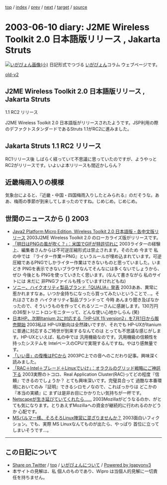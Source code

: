 [top](../index.html) 
 / [index](index.html) 
 / [prev](ig030609.html) 
 / [next](ig030611.html) 
 / [target](http://www.igapyon.jp/igapyon/diary/2003/ig030610.html) 
 / [source](https://github.com/igapyon/diary/blob/master/2003/ig030610.src.md) 

2003-06-10 diary: J2ME Wireless Toolkit 2.0 日本語版リリース , Jakarta Struts
=====================================================================================================
[![いがぴょん画像(小)](http://www.igapyon.jp/igapyon/diary/images/iga200306s.jpg "いがぴょん")](http://www.igapyon.jp/igapyon/diary/memo/memoigapyon.html) 日記形式でつづる [いがぴょん](http://www.igapyon.jp/igapyon/diary/memo/memoigapyon.html)コラム ウェブページです。

[old-v2](ig030610-orig.html)

## J2ME Wireless Toolkit 2.0 日本語版リリース , Jakarta Struts
1.1 RC2 リリース

J2ME Wireless Toolkit 2.0 日本語版がリリースされたようです。JSP利用の際のデファクトスタンダードであるStruts 1.1がRC2に進みました。


## Jakarta Struts 1.1 RC2 リリース

RC1リリース後 しばらく経っていて不思議に思っていたのですが、ようやっと
RC2がリリースです。いよいよ本リリースも間近かしらん？

## 近畿梅雨入りの模様

気象台によると、『近畿・中国・四国梅雨入りしたとみられる』のだそうな。ああ、梅雨の季節が到来してしまったのですね。じめじめ。じめじめ。

## 世間のニュースから () 2003

* [Java2 Platform Micro Edition, Wireless Toolkit 2.0 日本語版・各中文版リリース](http://java.sun.com/products/j2mewtoolkit/)  2003J2ME Wireless Toolkit 2.0 のローカライズ版がリリースです。
* [「明日はPNGの風が吹く？」：米国でGIFが特許切れに](http://japan.cnet.com/news/media/story/0,2000047715,20055146,00.htm)  2003ライターの経験上、編集者さんからは不可逆圧縮形式は禁止されます。そのため 今まで 私の中では 『ライター作業＝PNG』というルールが埋め込まれています。可逆圧縮であるPNGでしかライター作業はできないものと思っていました。いまどき PNGを表示できないブラウザなんてそんなには多くないでしょうから、ぜひ 今後とも PNGを使っていきたく思います。(なんて書きながら 私のサイトには 未だに 非PNGファイルも残っていますけれどもね)
* [ソニー、ハイクオリティ製品ブランド「QUALIA」発表](http://www.zdnet.co.jp/news/0306/10/njbt_01.html)  2003ああ、異常に惹かれますなぁ。いつか金持ちになったら買ってみたいということで…。それはさておき ハイクオリティ製品ブランドって 今時 あんまり聞き及ばなかったので、そういうものを作ってくれるソニーさんに感謝します。130万円の36型トリニトロンモニターって、どんな使い心地かしらん (笑)
* [日本HP、次期Itanium 2に対応する「HP-UX 11i version2」を7月1日から販売開始](http://japan.cnet.com/news/ent/story/0,2000047623,20055161,00.htm)  2003私は HP-UX動向は全然疎いですが、それでも HP-UXがItaniumに普通に対応するご時世が到来するなんてのは とっても不思議な感じがします。HP-UXといえば、私の中では 汎用機級なのです。汎用機級の信頼性を持ったシステムを IntelベースのCPUで実現するんですね。やはり感無量です。
* [「いい音」の復権はPCから](http://www.zdnet.co.jp/news/0306/09/cjad_kodera.html)  2003PC上での音へのこだわり記事。興味深く読みました。
* [「RAC＋Intel＋ブレード＋Linuxでいけ」：オラクルのグリッド戦略にご神託下る](http://japan.cnet.com/news/ent/story/0,2000047623,20055128,00.htm)  2003実際のトコロ、Real Application Cluster(RAC)ってどの程度『信頼』できるのでしょうか？ とても興味深いです。完璧具合って 過酷な本番環境においてのみ『証明』できるシロモノなので、こればっかりは どこかの『本当の実績』に まずは是非お目にかかりたい気持ちが一杯です。
* [Netscapeが生き延びていてくれたら……](http://www.zdnet.co.jp/news/0306/04/cead_coursey.html)  2003Mozillaがどうなるのか、がとても気になります。とりあえずMozillaへの資金が継続的に行われるのかどうか 心配です。
* [MSバルマー様、そろそろLinux陣営に混ざりませんか？](http://www.zdnet.co.jp/news/0306/09/cead_coursey.html)  2003面白いフィクション。でも、実際 MS Linuxなんてものが出たら、やっぱり 首位に立ってしまいそうです…。


----------------------------------------------------------------------------------------------------

## この日記について

* [Share on Twitter](https://twitter.com/intent/tweet?hashtags=igapyon%2Cdiary%2C%E3%81%84%E3%81%8C%E3%81%B4%E3%82%87%E3%82%93&text=J2ME+Wireless+Toolkit+2.0+%E6%97%A5%E6%9C%AC%E8%AA%9E%E7%89%88%E3%83%AA%E3%83%AA%E3%83%BC%E3%82%B9+%2C+Jakarta+Struts&url=http%3A%2F%2Fwww.igapyon.jp%2Figapyon%2Fdiary%2F2003%2Fig030610.html) / [top](../index.html) / [いがぴょんについて](http://www.igapyon.jp/igapyon/diary/memo/memoigapyon.html) / [Powered by Igapyonv3](https://github.com/igapyon/igapyonv3)
* 本サイトの見解は、私 個人のものであり、Wipro は当個人的見解に一切責任を持ちません。 
